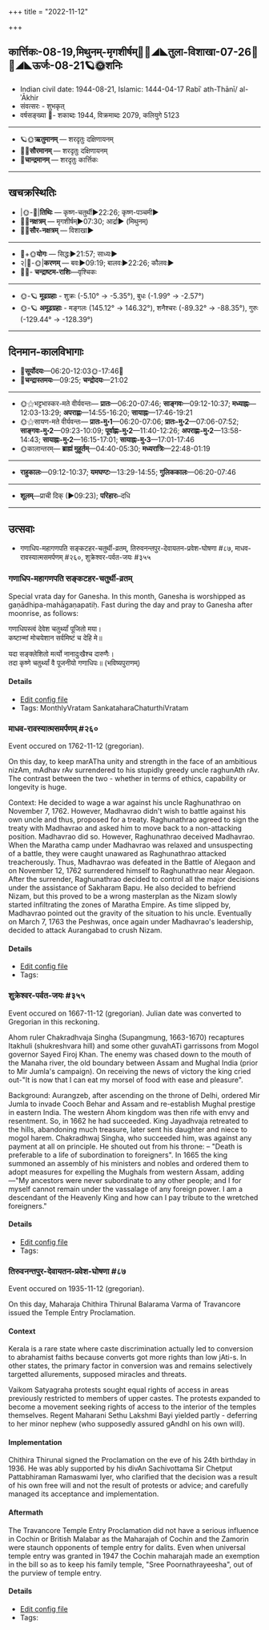 +++
title = "2022-11-12"

+++
## कार्त्तिकः-08-19,मिथुनम्-मृगशीर्षम्🌛🌌◢◣तुला-विशाखा-07-26🌌🌞◢◣ऊर्जः-08-21🪐🌞शनिः
- Indian civil date: 1944-08-21, Islamic: 1444-04-17 Rabīʿ ath-Thānī/ al-ʾĀkhir
- संवत्सरः - शुभकृत्
- वर्षसङ्ख्या 🌛- शकाब्दः 1944, विक्रमाब्दः 2079, कलियुगे 5123
___________________
- 🪐🌞**ऋतुमानम्** — शरदृतुः दक्षिणायनम्
- 🌌🌞**सौरमानम्** — शरदृतुः दक्षिणायनम्
- 🌛**चान्द्रमानम्** — शरदृतुः कार्त्तिकः
___________________


## खचक्रस्थितिः
- |🌞-🌛|**तिथिः** — कृष्ण-चतुर्थी►22:26; कृष्ण-पञ्चमी►  
- 🌌🌛**नक्षत्रम्** — मृगशीर्षम्►07:30; आर्द्रा► (मिथुनम्)  
- 🌌🌞**सौर-नक्षत्रम्** — विशाखा►  
___________________
- 🌛+🌞**योगः** — सिद्धः►21:57; साध्यः►  
- २|🌛-🌞|**करणम्** — बवः►09:19; बालवः►22:26; कौलवः►  
- 🌌🌛- **चन्द्राष्टम-राशिः**—वृश्चिकः  
___________________
- 🌞-🪐 **मूढग्रहाः** - शुक्रः (-5.10° → -5.35°), बुधः (-1.99° → -2.57°)
- 🌞-🪐 **अमूढग्रहाः** - मङ्गलः (145.12° → 146.32°), शनैश्चरः (-89.32° → -88.35°), गुरुः (-129.44° → -128.39°)
___________________


## दिनमान-कालविभागाः
- 🌅**सूर्योदयः**—06:20-12:03🌞️-17:46🌇  
- 🌛**चन्द्रास्तमयः**—09:25; **चन्द्रोदयः**—21:02  
___________________
- 🌞⚝भट्टभास्कर-मते वीर्यवन्तः— **प्रातः**—06:20-07:46; **साङ्गवः**—09:12-10:37; **मध्याह्नः**—12:03-13:29; **अपराह्णः**—14:55-16:20; **सायाह्नः**—17:46-19:21  
- 🌞⚝सायण-मते वीर्यवन्तः— **प्रातः-मु॰1**—06:20-07:06; **प्रातः-मु॰2**—07:06-07:52; **साङ्गवः-मु॰2**—09:23-10:09; **पूर्वाह्णः-मु॰2**—11:40-12:26; **अपराह्णः-मु॰2**—13:58-14:43; **सायाह्नः-मु॰2**—16:15-17:01; **सायाह्नः-मु॰3**—17:01-17:46  
- 🌞कालान्तरम्— **ब्राह्मं मुहूर्तम्**—04:40-05:30; **मध्यरात्रिः**—22:48-01:19  
___________________
- **राहुकालः**—09:12-10:37; **यमघण्टः**—13:29-14:55; **गुलिककालः**—06:20-07:46  
___________________
- **शूलम्**—प्राची दिक् (►09:23); **परिहारः**–दधि  
___________________

## उत्सवाः
- गणाधिप-महागणपति सङ्कटहर-चतुर्थी-व्रतम्, तिरुवनन्तपुर-देवायतन-प्रवेश-घोषणा #८७, माधव-रावस्यात्मसमर्पणम् #२६०, शुक्रेश्वर-पर्वत-जयः #३५५
### गणाधिप-महागणपति सङ्कटहर-चतुर्थी-व्रतम्



Special vrata day for Ganesha. In this month, Ganesha is worshipped as gaṇādhipa-mahāgaṇapatiḥ. Fast during the day and pray to Ganesha after moonrise, as follows:

गणाधिपस्त्वं देवेश चतुर्थ्यां पूजितो मया।  
कष्टान्मां मोचयेशान सर्वमिष्टं च देहि मे॥  
  
यदा सङ्क्लेशितो मर्त्यो नानादुःखैश्च दारुणैः।  
तदा कृष्णे चतुर्थ्यां वै पूजनीयो गणाधिपः॥ (भविष्यपुराणम्)



#### Details
- [Edit config file](https://github.com/jyotisham/adyatithi/blob/master/devatA/gaNapati/description_only/gaNAdhipa-mahAgaNapati_saGkaTahara-caturthI-vratam.toml)
- Tags: MonthlyVratam SankataharaChaturthiVratam


### माधव-रावस्यात्मसमर्पणम् #२६०

Event occured on 1762-11-12 (gregorian). 

On this day, to keep marATha unity and strength in the face of an ambitious nizAm, mAdhav rAv surrendered to his stupidly greedy uncle raghunAth rAv. The contrast between the two - whether in terms of ethics, capability or longevity is huge.

Context: He decided to wage a war against his uncle Raghunathrao on November 7, 1762. However, Madhavrao didn't wish to battle against his own uncle and thus, proposed for a treaty. Raghunathrao agreed to sign the treaty with Madhavrao and asked him to move back to a non-attacking position. Madhavrao did so. However, Raghunathrao deceived Madhavrao. When the Maratha camp under Madhavrao was relaxed and unsuspecting of a battle, they were caught unawared as Raghunathrao attacked treacherously. Thus, Madhavrao was defeated in the Battle of Alegaon and on November 12, 1762 surrendered himself to Raghunathrao near Alegaon. After the surrender, Raghunathrao decided to control all the major decisions under the assistance of Sakharam Bapu. He also decided to befriend Nizam, but this proved to be a wrong masterplan as the Nizam slowly started infiltrating the zones of Maratha Empire. As time slipped by, Madhavrao pointed out the gravity of the situation to his uncle. Eventually on March 7, 1763 the Peshwas, once again under Madhavrao's leadership, decided to attack Aurangabad to crush Nizam.

#### Details
- [Edit config file](https://github.com/jyotisham/adyatithi/blob/master/mahApuruSha/xatra-later/gregorian/day/11/12/mAdhava-rAvasyAtma-samarpaNam.toml)
- Tags: 


### शुक्रेश्वर-पर्वत-जयः #३५५

Event occured on 1667-11-12 (gregorian). Julian date was converted to Gregorian in this reckoning. 

Ahom ruler Chakradhvaja Singha (Supangmung, 1663-1670) recaptures Itakhuli (shukreshvara hill) and some other guvahATi garrissons from Mogol governor  Sayed Firoj Khan. The enemy was chased down to the mouth of the Manaha river, the old boundary between Assam and Mughal India (prior to Mir Jumla's campaign). On receiving the news of victory the king cried out-"It is now that I can eat my morsel of food with ease and pleasure".

Background: Aurangzeb, after ascending on the throne of Delhi, ordered Mir Jumla to invade Cooch Behar and Assam and re-establish Mughal prestige in eastern India. The western Ahom kingdom was then rife with envy and resentment. So, in 1662 he had succeeded. King Jayadhvaja retreated to the hills, abandoning much treasure, later sent his daughter and niece to mogol harem. Chakradhwaj Singha, who succeeded him, was against any payment at all on principle. He shouted out from his throne: – "Death is preferable to a life of subordination to foreigners". In 1665 the king summoned an assembly of his ministers and nobles and ordered them to adopt measures for expelling the Mughals from western Assam, adding—"My ancestors were never subordinate to any other people; and I for myself cannot remain under the vassalage of any foreign power. I am a descendant of the Heavenly King and how can I pay tribute to the wretched foreigners."

#### Details
- [Edit config file](https://github.com/jyotisham/adyatithi/blob/master/mahApuruSha/xatra-later/julian/day/11/02/shukreshvara-parvata-jayaH.toml)
- Tags: 


### तिरुवनन्तपुर-देवायतन-प्रवेश-घोषणा #८७

Event occured on 1935-11-12 (gregorian). 

On this day, Maharaja Chithira Thirunal Balarama Varma of Travancore issued the  Temple Entry Proclamation.

#### Context
Kerala is a rare state where caste discrimination actually led to conversion to abrahamist faiths because converts got more rights than low jAti-s. In other states, the primary factor in conversion was and remains selectively targetted allurements, supposed miracles and threats.

Vaikom Satyagraha protests sought equal rights of access in areas previously restricted to members of upper castes. The protests expanded to become a movement seeking rights of access to the interior of the temples themselves. Regent Maharani Sethu Lakshmi Bayi yielded partly - deferring to her minor nephew (who supposedly assured gAndhI on his own will).

#### Implementation
Chithira Thirunal signed the Proclamation on the eve of his 24th birthday in 1936. He was ably supported by his divAn Sachivottama Sir Chetput Pattabhiraman Ramaswami Iyer, who clarified that the decision was a result of his own free will and not the result of protests or advice; and carefully managed its acceptance and implementation.

#### Aftermath
 The Travancore Temple Entry Proclamation did not have a serious influence in Cochin or British Malabar as the Maharajah of Cochin and the Zamorin were staunch opponents of temple entry for dalits. Even when universal temple entry was granted in 1947 the Cochin maharajah made an exemption in the bill so as to keep his family temple, "Sree Poornathrayeesha", out of the purview of temple entry.

#### Details
- [Edit config file](https://github.com/jyotisham/adyatithi/blob/master/mahApuruSha/general-indic-tropical/gregorian/day/11/12/travencore-temple-entry-proclamation.toml)
- Tags: 


